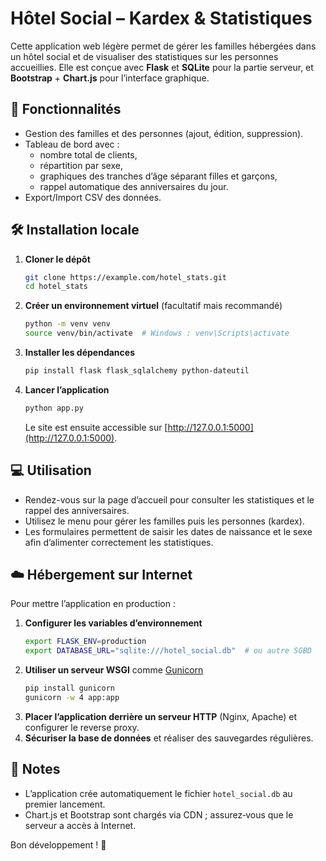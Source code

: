 # Hôtel Social – Kardex & Statistiques

Cette application web légère permet de gérer les familles hébergées dans un hôtel social et de visualiser des statistiques sur les personnes accueillies. Elle est conçue avec **Flask** et **SQLite** pour la partie serveur, et **Bootstrap** + **Chart.js** pour l’interface graphique.

## 🧩 Fonctionnalités

- Gestion des familles et des personnes (ajout, édition, suppression).
- Tableau de bord avec :
  - nombre total de clients,
  - répartition par sexe,
  - graphiques des tranches d’âge séparant filles et garçons,
  - rappel automatique des anniversaires du jour.
- Export/Import CSV des données.

## 🛠️ Installation locale

1. **Cloner le dépôt**
   ```bash
   git clone https://example.com/hotel_stats.git
   cd hotel_stats
   ```
2. **Créer un environnement virtuel** (facultatif mais recommandé)
   ```bash
   python -m venv venv
   source venv/bin/activate  # Windows : venv\Scripts\activate
   ```
3. **Installer les dépendances**
   ```bash
   pip install flask flask_sqlalchemy python-dateutil
   ```
4. **Lancer l’application**
   ```bash
   python app.py
   ```
   Le site est ensuite accessible sur [http://127.0.0.1:5000](http://127.0.0.1:5000).

## 💻 Utilisation

- Rendez-vous sur la page d’accueil pour consulter les statistiques et le rappel des anniversaires.
- Utilisez le menu pour gérer les familles puis les personnes (kardex).
- Les formulaires permettent de saisir les dates de naissance et le sexe afin d’alimenter correctement les statistiques.

## ☁️ Hébergement sur Internet

Pour mettre l’application en production :

1. **Configurer les variables d’environnement**
   ```bash
   export FLASK_ENV=production
   export DATABASE_URL="sqlite:///hotel_social.db"  # ou autre SGBD
   ```
2. **Utiliser un serveur WSGI** comme [Gunicorn](https://gunicorn.org/)
   ```bash
   pip install gunicorn
   gunicorn -w 4 app:app
   ```
3. **Placer l’application derrière un serveur HTTP** (Nginx, Apache) et configurer le reverse proxy.
4. **Sécuriser la base de données** et réaliser des sauvegardes régulières.

## 📝 Notes

- L’application crée automatiquement le fichier `hotel_social.db` au premier lancement.
- Chart.js et Bootstrap sont chargés via CDN ; assurez‑vous que le serveur a accès à Internet.

Bon développement ! 🎉
